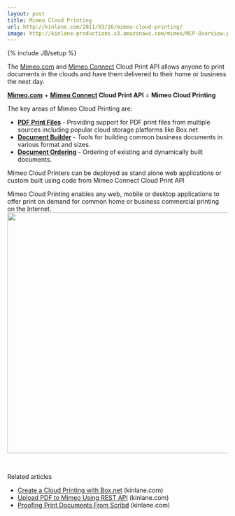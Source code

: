 ```yaml
---
layout: post
title: Mimeo Cloud Printing
url: http://kinlane.com/2011/03/16/mimeo-cloud-printing/
image: http://kinlane-productions.s3.amazonaws.com/mimeo/MCP-Overview.png
---
```

{% include JB/setup %}
<p>
     The <a title="Mimeo.com" href="Mimeo.com">Mimeo.com</a> and <a title="Mimeo Connect" href="http://www.mimeo.com/solutions/mimeo-connect.php">Mimeo Connect</a> Cloud Print API allows anyone to print documents in the clouds and have them delivered to their home or business the next day.
</p>

<p>
     <strong><a href="http://www.Mimeo.com">Mimeo.com</a></strong> + <strong><a title="Mimeo Connect" href="http://www.mimeo.com/solutions/mimeo-connect.php">Mimeo Connect</a> Cloud Print API</strong> = <strong>Mimeo Cloud Printing</strong>
</p>

<p>
     The key areas of Mimeo Cloud Printing are:
</p>
<ul class="mainlist">
     <li>
          <strong><a title="PDF Print Files" href="http://www.kinlane.com/2011/03/mimeo-cloud-printing-pdf-print-files/">PDF Print Files</a></strong> - Providing support for PDF print files from multiple sources including popular cloud storage platforms like Box.net
     </li>
     <li>
          <strong><a title="Document Builder" href="http://www.kinlane.com/2011/03/mimeo-cloud-printing-document-builder/">Document Builder</a></strong> - Tools for building common business documents in various format and sizes.
     </li>
     <li>
          <strong><a title="Document Orders" href="http://www.kinlane.com/2011/03/mimeo-cloud-printing-ordering/">Document Ordering</a></strong> - Ordering of existing and dynamically built documents.
     </li>
</ul>
<p>
     Mimeo Cloud Printers can be deployed as stand alone web applications or custom built using code from Mimeo Connect Cloud Print API
</p>

<p>
     Mimeo Cloud Printing enables any web, mobile or desktop applications to offer print on demand for common home or business commercial printing on the Internet. <img src="http://kinlane-productions.s3.amazonaws.com/mimeo/MCP-Overview.png"  width="550" align="center" />
</p>

<p>
      
</p>

<p>
     Related articles
</p>
<ul class="zemanta-article-ul">
     <li class="zemanta-article-ul-li">
          <a href="http://www.kinlane.com/2011/03/create-a-cloud-printing-with-box-net/">Create a Cloud Printing with Box.net</a> (kinlane.com)
     </li>
     <li class="zemanta-article-ul-li">
          <a href="http://www.kinlane.com/2011/03/upload-pdf-to-mimeo-using-rest-api/">Upload PDF to Mimeo Using REST API</a> (kinlane.com)
     </li>
     <li class="zemanta-article-ul-li">
          <a href="http://www.kinlane.com/2011/01/proofing-print-documents-from-scribd/">Proofing Print Documents From Scribd</a> (kinlane.com)
     </li>
</ul>